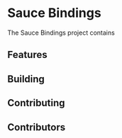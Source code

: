 # Sauce Bindings

The Sauce Bindings project contains
## Features
## Building
## Contributing
## Contributors

